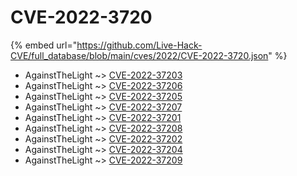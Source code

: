 # CVE-2022-3720
{% embed url="https://github.com/Live-Hack-CVE/full_database/blob/main/cves/2022/CVE-2022-3720.json" %}

* AgainstTheLight ~> [CVE-2022-37203](https://www.alice-snow.ru/2022/database/cve-2022-3720/cve-2022-37203-againstthelight)
* AgainstTheLight ~> [CVE-2022-37206](https://www.alice-snow.ru/2022/database/cve-2022-3720/cve-2022-37206-againstthelight)
* AgainstTheLight ~> [CVE-2022-37205](https://www.alice-snow.ru/2022/database/cve-2022-3720/cve-2022-37205-againstthelight)
* AgainstTheLight ~> [CVE-2022-37207](https://www.alice-snow.ru/2022/database/cve-2022-3720/cve-2022-37207-againstthelight)
* AgainstTheLight ~> [CVE-2022-37201](https://www.alice-snow.ru/2022/database/cve-2022-3720/cve-2022-37201-againstthelight)
* AgainstTheLight ~> [CVE-2022-37208](https://www.alice-snow.ru/2022/database/cve-2022-3720/cve-2022-37208-againstthelight)
* AgainstTheLight ~> [CVE-2022-37202](https://www.alice-snow.ru/2022/database/cve-2022-3720/cve-2022-37202-againstthelight)
* AgainstTheLight ~> [CVE-2022-37204](https://www.alice-snow.ru/2022/database/cve-2022-3720/cve-2022-37204-againstthelight)
* AgainstTheLight ~> [CVE-2022-37209](https://www.alice-snow.ru/2022/database/cve-2022-3720/cve-2022-37209-againstthelight)